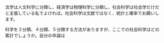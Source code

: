 法学は人文科学に分類し、経済学は物理科学に分類し、社会科学は社会学だけだと主張している私でよければ。社会科学は文献ではなく、統計と確率でお願いします。

科学を３分類、４分類、５分類する方法がありますが、ここでの社会科学はどの累計でしょうか。自分の卒論は
